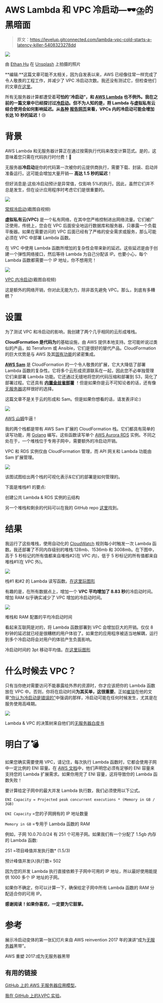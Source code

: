 # AWS Lambda 和 VPC 冷启动—🕶⛈的黑暗面

> 原文：<https://levelup.gitconnected.com/lambda-vpc-cold-starts-a-latency-killer-5408323278dd>

![](img/69909b00d282b41aff6290f0591ed2e8.png)

由 [Ethan Hu](https://unsplash.com/photos/Ggt04LoGPBk?utm_source=unsplash&utm_medium=referral&utm_content=creditCopyText) 在 [Unsplash](https://unsplash.com/search/photos/cold?utm_source=unsplash&utm_medium=referral&utm_content=creditCopyText) 上拍摄的照片

**编辑:**这篇文章可能不太相关，因为自发表以来，AWS 已经像往常一样完成了令人敬畏的工程工作，并减少了 VPC 冷启动次数。我还没有测试它，但检查他们的文章[在这里](https://aws.amazon.com/blogs/compute/announcing-improved-vpc-networking-for-aws-lambda-functions/)。

所有无服务器计算都遭受着**可怕的**“**冷启动”，**和 [AWS Lambda](http://aws.amazon.com/lambda/) 也不例外。我在之前的一篇文章中已经探讨过[冷启动](https://medium.com/@nathan.malishev/lambda-cold-starts-language-comparison-️-a4f4b5f16a62)。但不为人知的是，将 Lambda 与虚拟私有云结合使用会如何影响延迟。从[各种](https://www.reddit.com/r/aws/comments/6lfubn/aws_lambda_vpc_redis_slow/) [报告](https://forums.aws.amazon.com/thread.jspa?threadID=231069)[网页](https://www.robertvojta.com/aws-journey-api-gateway-lambda-vpc-performance/)来看，VPCs 内的冷启动可能会增加**长达 10 秒的延迟！**😢

# **背景**

AWS Lambda 和无服务器计算正在通过按需执行代码来改变计算范式。是的，这意味着您只需在代码执行时付费！💸

无服务器**冷启动**是你的代码第一次被你的云提供商执行，需要下载、封装、启动并准备运行。这可能会增加大量开销— **高达 1.5 秒的延迟**！

但好消息是:这些冷启动预计是异常值，仅影响 5%的执行。因此，虽然它们并不总是发生，但在设计应用程序时考虑它们是很重要的。

![](img/158f767295c269582a056f74838f0c3d.png)

[常规冷启动](https://youtu.be/oQFORsso2go?t=8m5s)(截图自视频)

**虚拟私有云(VPC)** 是一个私有网络，在其中您严格控制进出网络流量。它们被广泛使用，传统上，您会在 VPC 后面安全地运行数据库和服务器，只暴露一个负载平衡器。如果在需要访问的 VPC 后面已经有了严格的安全需求或服务，那么可能必须在 VPC 中部署 Lambda 函数。

在 VPC 中使用 Lambda 函数所增加的复杂性会带来新的延迟。这些延迟是由于创建一个弹性网络接口，然后等待 Lambda 为自己分配该 IP。也要小心，每个 Lambda 函数都需要一个 IP 地址，你不想用完！

![](img/f7bbf1ba45582e2baafce6c7a3c469e6.png)

[VPC 内冷启动](https://youtu.be/oQFORsso2go?t=41m49s)(截图自视频)

这是额外的网络开销，你对此无能为力，除非首先避免 VPC。那么，到底有多糟糕？

# 设置

为了测试 VPC 和冷启动的影响，我创建了两个几乎相同的云形成堆栈。

**CloudFormation 是代码为**的基础设施，由 AWS 提供本地支持。您可能听说过类似的产品，如 Terraform 或 Ansible，它们是很好的替代产品。CloudFormation 的巨大优势是与 AWS 及其[固有功能](https://docs.aws.amazon.com/AWSCloudFormation/latest/UserGuide/intrinsic-function-reference.html)的紧密集成。

[**AWS Sam**](https://github.com/awslabs/serverless-application-model) 是 CloudFormation 的一个令人敬畏的扩展，它大大降低了部署 Lambda 函数的复杂性。它将多个云形成资源联系在一起，因此您不必单独管理它们来部署 Lambda 功能。它还通过无缝地将您的代码压缩和部署到 S3，简化了部署过程。它还具有 [**内置金丝雀部署**](https://docs.aws.amazon.com/lambda/latest/dg/automating-updates-to-serverless-apps.html) ！但是如果你是云不可知论者的话，还有像[无服务器](https://serverless.com/)这样很好的选择。

这篇文章不是关于云的形成和 Sam。但是如果你想看的话，请发表评论:)

![](img/0e2a45079ec9c5a9332a7c7bb9420295.png)

[AWS 山姆](https://github.com/awslabs/serverless-application-model)牛逼！

我的两个栈都是带有 AWS Sam 扩展的 CloudFormation 栈。它们都具有简单的读写功能，用 [Golang](https://golang.org/) 编写。这些函数读写单个 [AWS Aurora RDS](https://aws.amazon.com/rds/aurora/) 实例。不同之处在于，一个堆栈位于专用子网中，需要额外的冷启动开销。

VPC 和 RDS 实例仅由 CloudFormation 管理，而 API 网关和 Lambda 功能由 Sam 扩展管理。

![](img/02299ffde4030dc6d16ea39a909b0d51.png)

该图试图给出两个栈的可视化表示&它们的部署是如何管理的。

下面是堆栈#1 的要点:

创建公共 Lambda & RDS 实例的云结构

另一个堆栈和剩余的代码可以在我的 GitHub repo [这里](https://github.com/nathanmalishev/go-lambda-vpc-experiment)找到。

# 结果

我运行了这些堆栈，使用自动化的 [CloudWatch](https://docs.aws.amazon.com/AmazonCloudWatch/latest/events/Create-CloudWatch-Events-Scheduled-Rule.html) 规则每小时触发一次 Lambda 函数。我还部署了不同内存级别的堆栈:128mb、1536mb 和 3008mb。在下图中，高于 5 秒标记的所有值都来自堆栈#2(在 VPC 内)，低于 5 秒标记的所有值都来自堆栈#1(在 VPC 外)。

![](img/5d0e86298e0735dbe1f03ec87cc75e2c.png)

栈#1 和#2 的 Lambda 读写函数。[在这里玩图形](https://plot.ly/~nathanmalishev/1/)

有趣的是，在所有数据点上，增加一个 **VPC 平均增加了 8.83 秒**的冷启动时间。增加 RAM 似乎确实减少了 VPC 增加的冷启动时间。

![](img/1c1583288b0c617de841b4a4f0e31f11.png)

堆栈和 RAM 配置的平均冷启动时间

看起来互联网是对的，将 Lambda 函数部署到 VPC 会增加巨大的开销。仅仅 8 秒钟的延迟就已经是很糟糕的用户体验了。如果您的应用程序被适当地解耦，运行到多个冷启动将会对用户的体验产生负面影响。

冷启动时间的 3pt 移动平均值。[在这里玩图形](https://plot.ly/~nathanmalishev/3/)

# 什么时候去 VPC？

只有当你绝对需要访问不能暴露给外界的资源时，你才应该把你的 Lambda 函数放在 VPC 中。否则，你将在启动时间**为其买单，这很重要**。正如[崔琰](https://medium.com/u/d00f1e6b06a2?source=post_page-----5408323278dd--------------------------------)在他的文章[“你认为冷启动是错误的”](https://medium.com/p/im-afraid-you-re-thinking-about-aws-lambda-cold-starts-all-wrong-7d907f278a4f?source=user_popover)中强调的那样，冷启动可能在任何时候发生，尤其是在服务使用高峰期。

![](img/519478ae62c0b1cce7d2df1c40181580.png)

Lambda & VPC 的决策树来自他们的[无服务器白皮书](https://d1.awsstatic.com/whitepapers/architecture/AWS-Serverless-Applications-Lens.pdf)

# 明白了💣

如果您确实需要使用 VPC，请记住，每次执行 Lambda 函数时，它都会使用子网中一定比例的 ENI 容量。在 [AWS 文档](https://docs.aws.amazon.com/lambda/latest/dg/vpc.html)中，他们声明您必须有足够的 ENI 容量来支持您的 Lambda 扩展需求。如果你用完了 ENI 容量，这将导致你的 Lambda 函数失败！

要计算给定子网中的最大并发 Lambda 执行数，我们必须使用以下公式。

`ENI Capacity = Projected peak concurrent executions * (Memory in GB / 3GB)`

`ENI Capacity` =您的子网拥有的 IP 地址数量

`Memory in GB` =专用于 Lambda 函数的 RAM

例如，子网 10.0.70.0/24 有 251 个可用子网。如果我们有一个分配了 1.5gb 内存的 Lambda 函数:

251 =项目峰值并发执行数* (1.5/3)

预计峰值并发(λ)执行数= 502

因为您的并发 Lambda 执行直接依赖于子网中可用的 IP 地址，所以最好使用能提供 1000 多个 IP 地址的子网。

如果你不确定，你可以计算一下，确保给定子网中所有 Lambda 函数的 RAM 分配适合你的可用 IP。

**感谢阅读！如果你喜欢，一定要为它鼓掌。**

# 参考

展示冷启动变体的第一张幻灯片来自 AWS reinvention 2017 年的演讲“成为[无服务器](https://serverless.com)黑带”。

AWS 重塑 2017:成为无服务器黑带

## 有用的链接

[GitHub 上的 AWS 无服务器应用模型](https://github.com/awslabs/serverless-application-model)。

[我在 GitHub 上的λVPC 实验](https://github.com/nathanmalishev/go-lambda-vpc-experiment)。